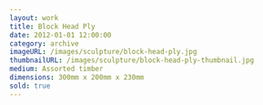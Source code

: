 ```yaml
---
layout: work
title: Block Head Ply
date: 2012-01-01 12:00:00
category: archive
imageURL: /images/sculpture/block-head-ply.jpg
thumbnailURL: /images/sculpture/block-head-ply-thumbnail.jpg
medium: Assorted timber
dimensions: 300mm x 200mm x 230mm
sold: true
---
```

